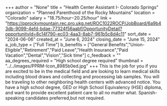 +++
author = "None"
title = "Health Center Assistant I- Colorado Springs"
organization = "Planned Parenthood of the Rocky Mountains"
location = "Colorado"
salary = "$18.75/hour-$20.25/hour"
link = "https://pprockymountain.rec.pro.ukg.net/ROC1022ROCP/JobBoard/6a9b43db-9099-4efd-bdae-77324f56aabf/OpportunityDetail?opportunityId=8c14f790-ec03-4aa3-8ab7-961b5c8d4c11"
sort_date = "2024-06-06"
created_at = "June 6, 2024"
closing_date = "June 15, 2024"
a_job_type = ["Full Time"]
b_benefits = ["General Benefits","Union-Eligible","Retirement","Paid Leave","Health Insurance","Paid Vacation","Dental","Vision","Sick time"]
c_feedback = ""
aa_degrees_required = "High school degree required"
thumbnail = "../../images/PPRM-Icon_8985b0ed.jpg"
+++
This is the job for you if you are excited to be in the medical field and are looking to learn medical skills including blood draws and collecting and processing lab samples. You will be traveling to other neighboring health centers with advanced notice. You have a high school degree, GED or High School Equivalency (HSE) diploma, and want to provide excellent patient care to all no matter what. 
Spanish-speaking candidates preferred,but not required. 